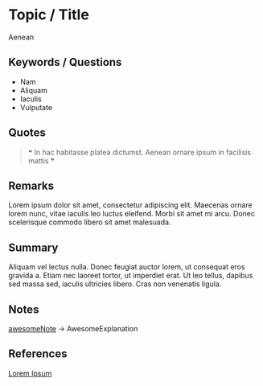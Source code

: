 # Topic / Title

Aenean

## Keywords / Questions

* Nam
* Aliquam
* Iaculis
* Vulputate

## Quotes

> ❝ In hac habitasse platea dictumst. Aenean ornare ipsum in facilisis mattis ❞ 

## Remarks

Lorem ipsum dolor sit amet, consectetur adipiscing elit. Maecenas ornare lorem nunc, vitae iaculis leo luctus eleifend. Morbi sit amet mi arcu. Donec scelerisque commodo libero sit amet malesuada.


## Summary

Aliquam vel lectus nulla. Donec feugiat auctor lorem, ut consequat eros gravida a. Etiam nec laoreet tortor, ut imperdiet erat. Ut leo tellus, dapibus sed massa sed, iaculis ultricies libero. Cras non venenatis ligula.

## Notes

[awesomeNote](memory) -> AwesomeExplanation

## References

[Lorem Ipsum](https://fr.lipsum.com/)